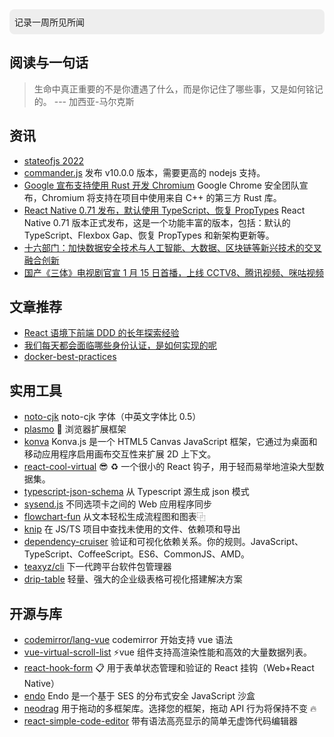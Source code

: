<div style="background: #eee; padding: 10px 8px 10px 8px;border-radius: 8px; margin-bottom: 8px">记录一周所见所闻</div>

## 阅读与一句话

> 生命中真正重要的不是你遭遇了什么，而是你记住了哪些事，又是如何铭记的。 --- 加西亚-马尔克斯

## 资讯

- [stateofjs 2022](https://2022.stateofjs.com/zh-Hans/)
- [commander.js](https://github.com/tj/commander.js) 发布 v10.0.0 版本，需要更高的 nodejs 支持。
- [Google 宣布支持使用 Rust 开发 Chromium](https://www.oschina.net/news/224840/supporting-use-of-rust-in-chromium) Google Chrome 安全团队宣布，Chromium 将支持在项目中使用来自 C++ 的第三方 Rust 库。
- [React Native 0.71 发布，默认使用 TypeScript、恢复 PropTypes](https://www.oschina.net/news/224838/react-native-0-71-released) React Native 0.71 版本正式发布，这是一个功能丰富的版本，包括：默认的 TypeScript、Flexbox Gap、恢复 PropTypes 和新架构更新等。
- [十六部门：加快数据安全技术与人工智能、大数据、区块链等新兴技术的交叉融合创新](https://www.ithome.com/0/667/697.htm)
- [国产《三体》电视剧官宣 1 月 15 日首播，上线 CCTV8、腾讯视频、咪咕视频](https://www.ithome.com/0/667/310.htm)

## 文章推荐

- [React 语境下前端 DDD 的长年探索经验](https://juejin.cn/post/7187584683478089787)
- [我们每天都会面临哪些身份认证，是如何实现的呢](https://www.ithome.com/0/667/830.htm)
- [docker-best-practices](https://dzone.com/articles/docker-best-practices)

## 实用工具

- [noto-cjk](https://github.com/googlefonts/noto-cjk/releases/tag/Sans2.004) noto-cjk 字体（中英文字体比 0.5）
- [plasmo](https://github.com/PlasmoHQ/plasmo) 🧩 浏览器扩展框架
- [konva](https://github.com/konvajs/konva) Konva.js 是一个 HTML5 Canvas JavaScript 框架，它通过为桌面和移动应用程序启用画布交互性来扩展 2D 上下文。
- [react-cool-virtual](https://github.com/wellyshen/react-cool-virtual) 😎 ♻️ 一个很小的 React 钩子，用于轻而易举地渲染大型数据集。
- [typescript-json-schema](https://github.com/YousefED/typescript-json-schema) 从 Typescript 源生成 json 模式
- [sysend.js](https://github.com/jcubic/sysend.js) 不同选项卡之间的 Web 应用程序同步
- [flowchart-fun](https://github.com/tone-row/flowchart-fun) 从文本轻松生成流程图和图表⿻
- [knip](https://github.com/webpro/knip) 在 JS/TS 项目中查找未使用的文件、依赖项和导出
- [dependency-cruiser](https://github.com/sverweij/dependency-cruiser) 验证和可视化依赖关系。你的规则。JavaScript、TypeScript、CoffeeScript。ES6、CommonJS、AMD。
- [teaxyz/cli](https://github.com/teaxyz/cli) 下一代跨平台软件包管理器
- [drip-table](https://github.com/JDFED/drip-table) 轻量、强大的企业级表格可视化搭建解决方案

## 开源与库

- [codemirror/lang-vue](https://github.com/codemirror/lang-vue) codemirror 开始支持 vue 语法
- [vue-virtual-scroll-list](https://github.com/tangbc/vue-virtual-scroll-list) ⚡️vue 组件支持高渲染性能和高效的大量数据列表。
- [react-hook-form](https://github.com/react-hook-form/react-hook-form) 📋 用于表单状态管理和验证的 React 挂钩（Web+React Native）
- [endo](https://github.com/endojs/endo) Endo 是一个基于 SES 的分布式安全 JavaScript 沙盒
- [neodrag](https://github.com/PuruVJ/neodrag) 用于拖动的多框架库。选择您的框架，拖动 API 行为将保持不变 🔥
- [react-simple-code-editor](https://github.com/react-simple-code-editor/react-simple-code-editor) 带有语法高亮显示的简单无虚饰代码编辑器
